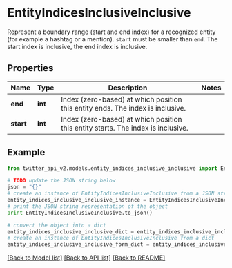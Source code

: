# EntityIndicesInclusiveInclusive

Represent a boundary range (start and end index) for a recognized entity (for example a hashtag or a mention). `start` must be smaller than `end`.  The start index is inclusive, the end index is inclusive.

## Properties
Name | Type | Description | Notes
------------ | ------------- | ------------- | -------------
**end** | **int** | Index (zero-based) at which position this entity ends.  The index is inclusive. | 
**start** | **int** | Index (zero-based) at which position this entity starts.  The index is inclusive. | 

## Example

```python
from twitter_api_v2.models.entity_indices_inclusive_inclusive import EntityIndicesInclusiveInclusive

# TODO update the JSON string below
json = "{}"
# create an instance of EntityIndicesInclusiveInclusive from a JSON string
entity_indices_inclusive_inclusive_instance = EntityIndicesInclusiveInclusive.from_json(json)
# print the JSON string representation of the object
print EntityIndicesInclusiveInclusive.to_json()

# convert the object into a dict
entity_indices_inclusive_inclusive_dict = entity_indices_inclusive_inclusive_instance.to_dict()
# create an instance of EntityIndicesInclusiveInclusive from a dict
entity_indices_inclusive_inclusive_form_dict = entity_indices_inclusive_inclusive.from_dict(entity_indices_inclusive_inclusive_dict)
```
[[Back to Model list]](../README.md#documentation-for-models) [[Back to API list]](../README.md#documentation-for-api-endpoints) [[Back to README]](../README.md)


